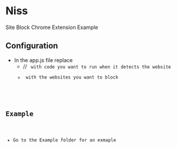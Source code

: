 # Niss
Site Block Chrome Extension Example

## Configuration
- In the app.js file replace
    - // <code> with code you want to run when it detects the website
    - <site> with the websites you want to block

## Example
- Go to the Example folder for an exmaple